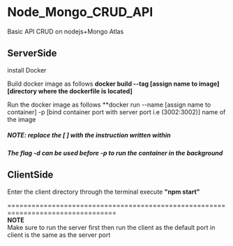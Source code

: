 # Node_Mongo_CRUD_API
Basic API CRUD on nodejs+Mongo Atlas

## ServerSide
install Docker  

Build docker image as follows **docker build --tag [assign name to image] [directory where the dockerfile is located]**

Run the docker image as follows  **docker run --name [assign name to container] -p [bind container port with server port i.e (3002:3002)] name of the image  

##### NOTE: replace the [ ] with the instruction written within  
##### The flag **-d** can be used before **-p** to run the container in the background

## ClientSide
Enter the client directory through the terminal 
execute **"npm start"**

=================================================================================  
**NOTE**  
Make sure to run the server first then run the client as the default port in client is the same as the server port
